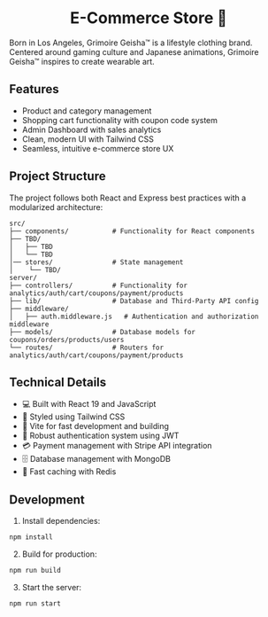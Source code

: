 <h1 align="center">E-Commerce Store 🛒</h1>

Born in Los Angeles, Grimoire Geisha™ is a lifestyle clothing brand. Centered around gaming culture and Japanese animations, Grimoire Geisha™ inspires to create wearable art.

## Features

- Product and category management
- Shopping cart functionality with coupon code system
- Admin Dashboard with sales analytics
- Clean, modern UI with Tailwind CSS
- Seamless, intuitive e-commerce store UX

## Project Structure

The project follows both React and Express best practices with a modularized architecture:

```
src/
├── components/           # Functionality for React components
├── TBD/
│   ├── TBD
│   └── TBD
│── stores/               # State management
│    └── TBD/
server/
├── controllers/          # Functionality for analytics/auth/cart/coupons/payment/products
├── lib/                  # Database and Third-Party API config
├── middleware/
│   ├── auth.middleware.js   # Authentication and authorization middleware
├── models/               # Database models for coupons/orders/products/users
└── routes/               # Routers for analytics/auth/cart/coupons/payment/products
```

## Technical Details

- 💻 Built with React 19 and JavaScript
- 🎨 Styled using Tailwind CSS
- 🚀 Vite for fast development and building
- 🔐 Robust authentication system using JWT
- 💳 Payment management with Stripe API integration
- 🗄️ Database management with MongoDB
- 💨 Fast caching with Redis

## Development

1. Install dependencies:

```bash
npm install
```

2. Build for production:

```bash
npm run build
```

3. Start the server:

```bash
npm run start
```
